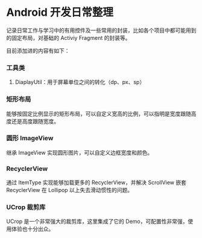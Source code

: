 # Android 开发日常整理 #

记录日常工作与学习中的有用控件及一些常用的封装，比如各个项目中都可能用到的固定布局，对基础的 Activiy Fragment 的封装等。

目前添加进的内容有如下：

### 工具类 ###

1. DiaplayUtil：用于屏幕单位之间的转化（dp、px、sp）

### 矩形布局 ###

能够按固定比例显示的矩形布局，可以自定义宽高的比例，可以指明是宽度跟随高度还是高度跟随宽度。

### 圆形 ImageView ###

继承 ImageView 实现圆形图片，可以自定义边框宽度和颜色。

### RecyclerView ###

通过 ItemType 实现能够加载更多的 RecyclerView，并解决 ScrollView 嵌套 RecyclerView 在 Lollipop 以上失去滑动惯性的问题。

### UCrop 裁剪库 ###

UCrop 是一个非常强大的裁剪库，这里集成了它的 Demo，可配置性非常强，使用体验也十分出众。